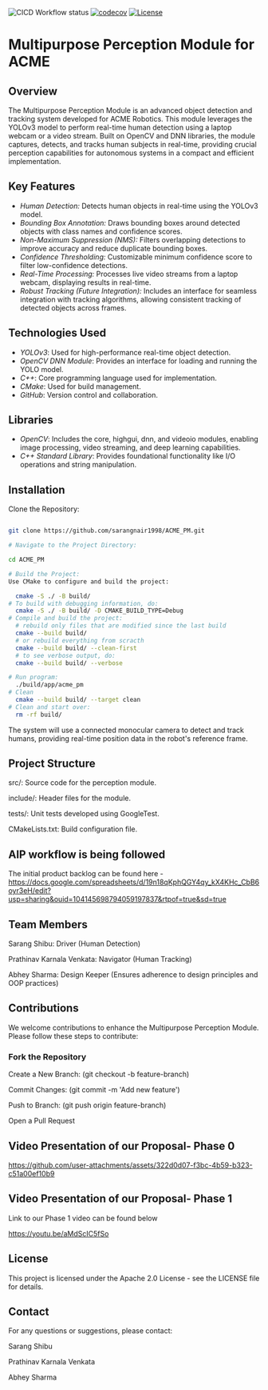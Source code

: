 ![CICD Workflow status](https://github.com/sarangnair1998/ACME_PM/actions/workflows/run-unit-test-and-upload-codecov.yml/badge.svg) 
[![codecov](https://codecov.io/gh/sarangnair1998/ACME_PM/graph/badge.svg?token=KVRGXJYNSB)](https://codecov.io/gh/sarangnair1998/ACME_PM)
[![License](https://img.shields.io/badge/license-MIT-blue.svg)](LICENSE)


# Multipurpose Perception Module for ACME 

## Overview
The Multipurpose Perception Module is an advanced object detection and tracking system developed for ACME Robotics. This module leverages the YOLOv3 model to perform real-time human detection using a laptop webcam or a video stream. Built on OpenCV and DNN libraries, the module captures, detects, and tracks human subjects in real-time, providing crucial perception capabilities for autonomous systems in a compact and efficient implementation.

## Key Features
- *Human Detection:* Detects human objects in real-time using the YOLOv3 model.
- *Bounding Box Annotation:* Draws bounding boxes around detected objects with class names and confidence scores.
- *Non-Maximum Suppression (NMS):* Filters overlapping detections to improve accuracy and reduce duplicate bounding boxes.
- *Confidence Thresholding:* Customizable minimum confidence score to filter low-confidence detections.
- *Real-Time Processing:* Processes live video streams from a laptop webcam, displaying results in real-time.
- *Robust Tracking (Future Integration):* Includes an interface for seamless integration with tracking algorithms, allowing consistent tracking of detected objects across frames.

## Technologies Used
- *YOLOv3*: Used for high-performance real-time object detection.
- *OpenCV DNN Module*: Provides an interface for loading and running the YOLO model.
- *C++*: Core programming language used for implementation.
- *CMake*: Used for build management.
- *GitHub*: Version control and collaboration.

## Libraries
- *OpenCV*: Includes the core, highgui, dnn, and videoio modules, enabling image processing, video streaming, and deep learning capabilities.
- *C++ Standard Library*: Provides foundational functionality like I/O operations and string manipulation.

## Installation

Clone the Repository:

```bash

git clone https://github.com/sarangnair1998/ACME_PM.git

# Navigate to the Project Directory:

cd ACME_PM

# Build the Project:
Use CMake to configure and build the project:

  cmake -S ./ -B build/
# To build with debugging information, do:
  cmake -S ./ -B build/ -D CMAKE_BUILD_TYPE=Debug
# Compile and build the project:
  # rebuild only files that are modified since the last build
  cmake --build build/
  # or rebuild everything from scracth
  cmake --build build/ --clean-first
  # to see verbose output, do:
  cmake --build build/ --verbose

# Run program:
  ./build/app/acme_pm
# Clean
  cmake --build build/ --target clean
# Clean and start over:
  rm -rf build/
```

The system will use a connected monocular camera to detect and track humans, providing real-time position data in the robot's reference frame.

## Project Structure

src/: Source code for the perception module.

include/: Header files for the module.

tests/: Unit tests developed using GoogleTest.

CMakeLists.txt: Build configuration file.

## AIP workflow is being followed

The initial product backlog can be found here - https://docs.google.com/spreadsheets/d/19n18qKphQGY4qy_kX4KHc_CbB6oyr3eH/edit?usp=sharing&ouid=104145698794059197837&rtpof=true&sd=true

## Team Members

Sarang Shibu: Driver (Human Detection)

Prathinav Karnala Venkata: Navigator (Human Tracking)

Abhey Sharma: Design Keeper (Ensures adherence to design principles and OOP practices)

## Contributions

We welcome contributions to enhance the Multipurpose Perception Module. Please follow these steps to contribute:

### Fork the Repository

Create a New Branch: (git checkout -b feature-branch)

Commit Changes: (git commit -m 'Add new feature')

Push to Branch: (git push origin feature-branch)

Open a Pull Request

## Video Presentation of our Proposal- Phase 0



https://github.com/user-attachments/assets/322d0d07-f3bc-4b59-b323-c51a00ef10b9


## Video Presentation of our Proposal- Phase 1

Link to our Phase 1 video can be found below

https://youtu.be/aMdScIC5fSo


## License

This project is licensed under the Apache 2.0 License - see the LICENSE file for details.

## Contact

For any questions or suggestions, please contact:

Sarang Shibu

Prathinav Karnala Venkata

Abhey Sharma
